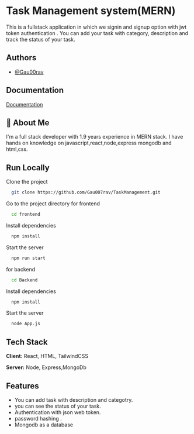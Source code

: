 
# Task Management system(MERN)
This is a fullstack application in which we signin and signup option with jwt token authentication . You can add your task with category, description and track the status of your task.


## Authors

- [@Gau00rav](https://www.github.com/Gau007rav)


## Documentation

[Documentation](https://linktodocumentation)


## 🚀 About Me
I'm a full stack developer with 1.9 years experience in MERN stack. I have hands on knowledge on javascript,react,node,express mongodb and html,css.


## Run Locally

Clone the project

```bash
  git clone https://github.com/Gau007rav/TaskManagement.git
```

Go to the project directory
for frontend
```bash
  cd frontend
```

Install dependencies

```bash
  npm install
```

Start the server

```bash
  npm run start
```

for backend
```bash
  cd Backend
```

Install dependencies

```bash
  npm install
```

Start the server

```bash
  node App.js
```


## Tech Stack

**Client:** React, HTML, TailwindCSS

**Server:** Node, Express,MongoDb


## Features

- You can add task with description and categotry.
- you can see the status of your task.
- Authentication with json web token.
- password hashing .
- Mongodb as a database




